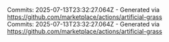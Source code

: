 Commits: 2025-07-13T23:32:27.064Z - Generated via https://github.com/marketplace/actions/artificial-grass
<br>
Commits: 2025-07-13T23:32:27.064Z - Generated via https://github.com/marketplace/actions/artificial-grass
<br>
